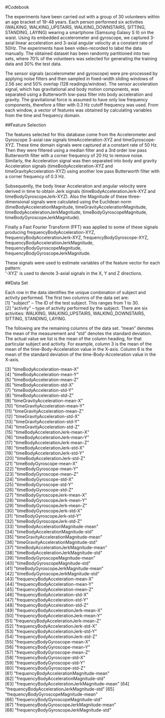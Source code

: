 #Codebook

The experiments have been carried out with a group of 30 volunteers within an age bracket of 19-48 years. Each person performed six activities (WALKING, WALKING_UPSTAIRS, WALKING_DOWNSTAIRS, SITTING, STANDING, LAYING) wearing a smartphone (Samsung Galaxy S II) on the waist. Using its embedded accelerometer and gyroscope, we captured 3-axial linear acceleration and 3-axial angular velocity at a constant rate of 50Hz. The experiments have been video-recorded to label the data manually. The obtained dataset has been randomly partitioned into two sets, where 70% of the volunteers was selected for generating the training data and 30% the test data. 

The sensor signals (accelerometer and gyroscope) were pre-processed by applying noise filters and then sampled in fixed-width sliding windows of 2.56 sec and 50% overlap (128 readings/window). The sensor acceleration signal, which has gravitational and body motion components, was separated using a Butterworth low-pass filter into body acceleration and gravity. The gravitational force is assumed to have only low frequency components, therefore a filter with 0.3 Hz cutoff frequency was used. From each window, a vector of features was obtained by calculating variables from the time and frequency domain. 

##Feature Selection

The features selected for this database come from the Accelerometer and Gyroscope 3-axial raw signals timeAcceleration-XYZ and timeGyroscope-XYZ. These time domain signals were captured at a constant rate of 50 Hz. Then they were filtered using a median filter and a 3rd order low pass Butterworth filter with a corner frequency of 20 Hz to remove noise. Similarly, the Acceleration signal was then separated into body and gravity Acceleration signals (timeBodyAcceleration-XYZ and timeGravityAcceleration-XYZ) using another low pass Butterworth filter with a corner frequency of 0.3 Hz. 

Subsequently, the body linear Acceleration and angular velocity were derived in time to obtain Jerk signals (timeBodyAccelerationJerk-XYZ and timeBodyGyroscopeJerk-XYZ). Also the Magnitude of these three-dimensional signals were calculated using the Euclidean norm (timeBodyAccelerationMagnitude, timeGravityAccelerationMagnitude, timeBodyAccelerationJerkMagnitude, timeBodyGyroscopeMagnitude, timeBodyGyroscopeJerkMagnitude). 

Finally a Fast Fourier Transform (FFT) was applied to some of these signals producing frequencyBodyAcceleration-XYZ, frequencyBodyAccelerationJerk-XYZ, frequencyBodyGyroscope-XYZ, frequencyBodyAccelerationJerkMagnitude, frequencyBodyGyroscopeMagnitude, frequencyBodyGyroscopeJerkMagnitude. 

These signals were used to estimate variables of the feature vector for each pattern:  
'-XYZ' is used to denote 3-axial signals in the X, Y and Z directions.

##Data Set

Each row in the data identifies the unique combination of subject and activity performed. The first two columns of the data set are:  
 [1] "subject" – The ID of the test subject. This ranges from 1 to 30.  
 [2] "activity" – type of activity performed by the subject. There are six activities: WALKING, WALKING_UPSTAIRS, WALKING_DOWNSTAIRS, SITTING, STANDING, LAYING.

The following are the remaining columns of the data set. “mean” denotes the mean of the measurement and “std” denotes the standard deviation. The actual value we list is the mean of the column heading, for that particular subject and activity.  For example, column 3 is the mean of the mean of the time-Body-Acceleration value in the X-axis.  Column 6 is the mean of the standard deviation of the time-Body-Acceleration value in the X-axis.
                                 
 [3] "timeBodyAcceleration-mean-X"                
 [4] "timeBodyAcceleration-mean-Y"                
 [5] "timeBodyAcceleration-mean-Z"                
 [6] "timeBodyAcceleration-std-X"                 
 [7] "timeBodyAcceleration-std-Y"                 
 [8] "timeBodyAcceleration-std-Z"                 
 [9] "timeGravityAcceleration-mean-X"             
[10] "timeGravityAcceleration-mean-Y"             
[11] "timeGravityAcceleration-mean-Z"             
[12] "timeGravityAcceleration-std-X"              
[13] "timeGravityAcceleration-std-Y"              
[14] "timeGravityAcceleration-std-Z"              
[15] "timeBodyAccelerationJerk-mean-X"            
[16] "timeBodyAccelerationJerk-mean-Y"            
[17] "timeBodyAccelerationJerk-mean-Z"            
[18] "timeBodyAccelerationJerk-std-X"             
[19] "timeBodyAccelerationJerk-std-Y"             
[20] "timeBodyAccelerationJerk-std-Z"             
[21] "timeBodyGyroscope-mean-X"                   
[22] "timeBodyGyroscope-mean-Y"                   
[23] "timeBodyGyroscope-mean-Z"                   
[24] "timeBodyGyroscope-std-X"                    
[25] "timeBodyGyroscope-std-Y"                    
[26] "timeBodyGyroscope-std-Z"                    
[27] "timeBodyGyroscopeJerk-mean-X"               
[28] "timeBodyGyroscopeJerk-mean-Y"               
[29] "timeBodyGyroscopeJerk-mean-Z"               
[30] "timeBodyGyroscopeJerk-std-X"                
[31] "timeBodyGyroscopeJerk-std-Y"                
[32] "timeBodyGyroscopeJerk-std-Z"                
[33] "timeBodyAccelerationMagnitude-mean"         
[34] "timeBodyAccelerationMagnitude-std"          
[35] "timeGravityAccelerationMagnitude-mean"      
[36] "timeGravityAccelerationMagnitude-std"       
[37] "timeBodyAccelerationJerkMagnitude-mean"     
[38] "timeBodyAccelerationJerkMagnitude-std"      
[39] "timeBodyGyroscopeMagnitude-mean"            
[40] "timeBodyGyroscopeMagnitude-std"             
[41] "timeBodyGyroscopeJerkMagnitude-mean"        
[42] "timeBodyGyroscopeJerkMagnitude-std"         
[43] "frequencyBodyAcceleration-mean-X"           
[44] "frequencyBodyAcceleration-mean-Y"           
[45] "frequencyBodyAcceleration-mean-Z"           
[46] "frequencyBodyAcceleration-std-X"            
[47] "frequencyBodyAcceleration-std-Y"            
[48] "frequencyBodyAcceleration-std-Z"            
[49] "frequencyBodyAccelerationJerk-mean-X"       
[50] "frequencyBodyAccelerationJerk-mean-Y"       
[51] "frequencyBodyAccelerationJerk-mean-Z"       
[52] "frequencyBodyAccelerationJerk-std-X"        
[53] "frequencyBodyAccelerationJerk-std-Y"        
[54] "frequencyBodyAccelerationJerk-std-Z"        
[55] "frequencyBodyGyroscope-mean-X"              
[56] "frequencyBodyGyroscope-mean-Y"              
[57] "frequencyBodyGyroscope-mean-Z"              
[58] "frequencyBodyGyroscope-std-X"               
[59] "frequencyBodyGyroscope-std-Y"               
[60] "frequencyBodyGyroscope-std-Z"               
[61] "frequencyBodyAccelerationMagnitude-mean"    
[62] "frequencyBodyAccelerationMagnitude-std"     
[63] "frequencyBodyAccelerationJerkMagnitude-mean"
[64] "frequencyBodyAccelerationJerkMagnitude-std" 
[65] "frequencyBodyGyroscopeMagnitude-mean"       
[66] "frequencyBodyGyroscopeMagnitude-std"        
[67] "frequencyBodyGyroscopeJerkMagnitude-mean"   
[68] "frequencyBodyGyroscopeJerkMagnitude-std"   
